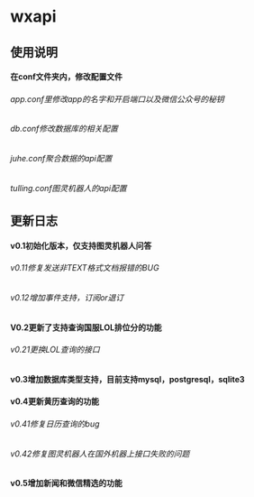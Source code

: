 # wxapi

## 使用说明

#### 在conf文件夹内，修改配置文件

###### app.conf里修改app的名字和开启端口以及微信公众号的秘钥

###### db.conf修改数据库的相关配置

###### juhe.conf聚合数据的api配置

###### tulling.conf图灵机器人的api配置

## 更新日志

#### v0.1初始化版本，仅支持图灵机器人问答

###### v0.11修复发送非TEXT格式文档报错的BUG
###### v0.12增加事件支持，订阅or退订

#### V0.2更新了支持查询国服LOL排位分的功能

###### v0.21更换LOL查询的接口

#### v0.3增加数据库类型支持，目前支持mysql，postgresql，sqlite3
#### v0.4更新黄历查询的功能

###### v0.41修复日历查询的bug

###### v0.42修复图灵机器人在国外机器上接口失败的问题

#### v0.5增加新闻和微信精选的功能
